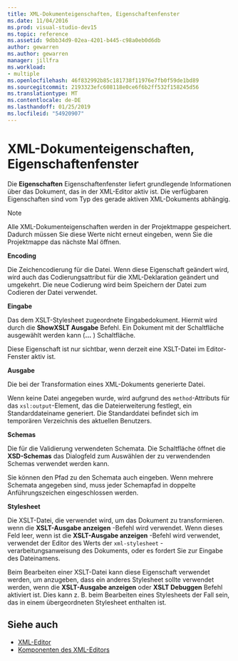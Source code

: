 ```yaml
---
title: XML-Dokumenteigenschaften, Eigenschaftenfenster
ms.date: 11/04/2016
ms.prod: visual-studio-dev15
ms.topic: reference
ms.assetid: 9dbb34d9-02ea-4201-b445-c98a0eb0d6db
author: gewarren
ms.author: gewarren
manager: jillfra
ms.workload:
- multiple
ms.openlocfilehash: 46f832992b85c181738f11976e7fb0f59de1bd89
ms.sourcegitcommit: 2193323efc608118e0ce6f6b2ff532f158245d56
ms.translationtype: MT
ms.contentlocale: de-DE
ms.lasthandoff: 01/25/2019
ms.locfileid: "54920907"
---
```

# <a name="xml-document-properties-properties-window"></a>XML-Dokumenteigenschaften, Eigenschaftenfenster

Die **Eigenschaften** Eigenschaftenfenster liefert grundlegende Informationen über das Dokument, das in der XML-Editor aktiv ist. Die verfügbaren Eigenschaften sind vom Typ des gerade aktiven XML-Dokuments abhängig.

> [!NOTE]
> Alle XML-Dokumenteigenschaften werden in der Projektmappe gespeichert. Dadurch müssen Sie diese Werte nicht erneut eingeben, wenn Sie die Projektmappe das nächste Mal öffnen.

 **Encoding**

 Die Zeichencodierung für die Datei. Wenn diese Eigenschaft geändert wird, wird auch das Codierungsattribut für die XML-Deklaration geändert und umgekehrt. Die neue Codierung wird beim Speichern der Datei zum Codieren der Datei verwendet.

 **Eingabe**

 Das dem XSLT-Stylesheet zugeordnete Eingabedokument. Hiermit wird durch die **ShowXSLT Ausgabe** Befehl. Ein Dokument mit der Schaltfläche ausgewählt werden kann (**...** ) Schaltfläche.

 Diese Eigenschaft ist nur sichtbar, wenn derzeit eine XSLT-Datei im Editor-Fenster aktiv ist.

 **Ausgabe**

 Die bei der Transformation eines XML-Dokuments generierte Datei.

 Wenn keine Datei angegeben wurde, wird aufgrund des `method`-Attributs für das `xsl:output`-Element, das die Dateierweiterung festlegt, ein Standarddateiname generiert. Die Standarddatei befindet sich im temporären Verzeichnis des aktuellen Benutzers.

 **Schemas**

 Die für die Validierung verwendeten Schemata. Die Schaltfläche öffnet die **XSD-Schemas** das Dialogfeld zum Auswählen der zu verwendenden Schemas verwendet werden kann.

 Sie können den Pfad zu den Schemata auch eingeben. Wenn mehrere Schemata angegeben sind, muss jeder Schemapfad in doppelte Anführungszeichen eingeschlossen werden.

 **Stylesheet**

 Die XSLT-Datei, die verwendet wird, um das Dokument zu transformieren. wenn die **XSLT-Ausgabe anzeigen** -Befehl wird verwendet. Wenn dieses Feld leer, wenn ist die **XSLT-Ausgabe anzeigen** -Befehl wird verwendet, verwendet der Editor des Werts der `xml-stylesheet` -verarbeitungsanweisung des Dokuments, oder es fordert Sie zur Eingabe des Dateinamens.

 Beim Bearbeiten einer XSLT-Datei kann diese Eigenschaft verwendet werden, um anzugeben, dass ein anderes Stylesheet sollte verwendet werden, wenn die **XSLT-Ausgabe anzeigen** oder **XSLT Debuggen** Befehl aktiviert ist. Dies kann z. B. beim Bearbeiten eines Stylesheets der Fall sein, das in einem übergeordneten Stylesheet enthalten ist.

## <a name="see-also"></a>Siehe auch

- [XML-Editor](../xml-tools/xml-editor.md)
- [Komponenten des XML-Editors](../xml-tools/xml-editor-components.md)